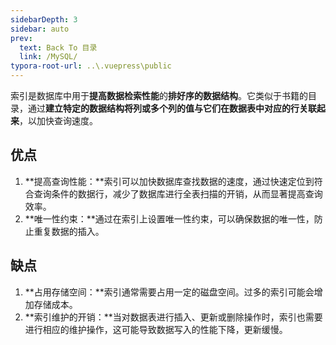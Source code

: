 ```yaml
---
sidebarDepth: 3
sidebar: auto
prev:
  text: Back To 目录
  link: /MySQL/
typora-root-url: ..\.vuepress\public
---
```




索引是数据库中用于**提高数据检索性能**的**排好序的数据结构**。它类似于书籍的目录，通过**建立特定的数据结构将列或多个列的值与它们在数据表中对应的行关联起来**，以加快查询速度。

## 优点

1. **提高查询性能：**索引可以加快数据库查找数据的速度，通过快速定位到符合查询条件的数据行，减少了数据库进行全表扫描的开销，从而显著提高查询效率。
2. **唯一性约束：**通过在索引上设置唯一性约束，可以确保数据的唯一性，防止重复数据的插入。

## 缺点

1. **占用存储空间：**索引通常需要占用一定的磁盘空间。过多的索引可能会增加存储成本。
2. **索引维护的开销：**当对数据表进行插入、更新或删除操作时，索引也需要进行相应的维护操作，这可能导致数据写入的性能下降，更新缓慢。